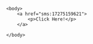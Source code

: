 <!DOCTYPE html>
<html>
	<head>
		<title>Coach P</title>
	</head>

	<body>
		<a href="sms:17275159621">
			<p>Click Here!</p>
		</a>

	</body>
</html>
